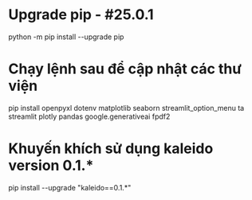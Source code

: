 # Upgrade pip - #25.0.1
python -m pip install --upgrade pip

# Chạy lệnh sau để cập nhật các thư viện
pip install openpyxl dotenv matplotlib seaborn streamlit_option_menu ta streamlit plotly pandas google.generativeai fpdf2

# Khuyến khích sử dụng kaleido version 0.1.*
pip install --upgrade "kaleido==0.1.*"